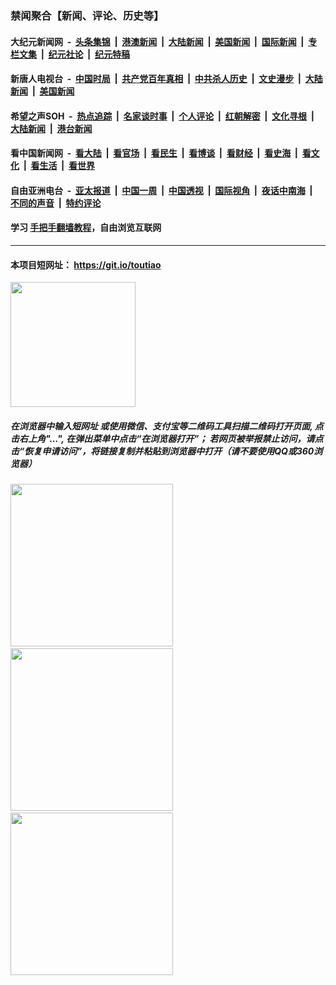 ### 禁闻聚合【新闻、评论、历史等】

#### 大纪元新闻网 &nbsp;-&nbsp; [头条集锦](indexes/E头条集锦.md?t=02120402) &nbsp;|&nbsp; [港澳新闻](indexes/E港澳新闻.md?t=02120402)  &nbsp;|&nbsp; [大陆新闻](indexes/E大陆新闻.md?t=02120402) &nbsp;|&nbsp; [美国新闻](indexes/E美国新闻.md?t=02120402) &nbsp;|&nbsp; [国际新闻](indexes/E国际新闻.md?t=02120402) &nbsp;|&nbsp; [专栏文集](indexes/E专栏文集.md?t=02120402) &nbsp;|&nbsp; [纪元社论](indexes/E纪元社论.md?t=02120402) &nbsp;|&nbsp; [纪元特稿](indexes/E纪元特稿.md?t=02120402) 

#### 新唐人电视台 &nbsp;-&nbsp; [中国时局](indexes/N中国时局.md?t=02120402) &nbsp;|&nbsp; [共产党百年真相](indexes/N共产党百年真相.md?t=02120402) &nbsp;|&nbsp; [中共杀人历史](indexes/N中共杀人历史.md?t=02120402) &nbsp;|&nbsp; [文史漫步](indexes/N文史漫步.md?t=02120402) &nbsp;|&nbsp; [大陆新闻](indexes/N大陆新闻.md?t=02120402) &nbsp;|&nbsp; [美国新闻](indexes/N美国新闻.md?t=02120402)

#### 希望之声SOH &nbsp;-&nbsp; [热点追踪](indexes/H热点追踪.md?t=02120402) &nbsp;|&nbsp; [名家谈时事](indexes/H名家谈时事.md?t=02120402) &nbsp;|&nbsp; [个人评论](indexes/H个人评论.md?t=02120402)  &nbsp;|&nbsp; [红朝解密](indexes/H红朝解密.md?t=02120402) &nbsp;|&nbsp; [文化寻根](indexes/H文化寻根.md?t=02120402) &nbsp;|&nbsp; [大陆新闻](indexes/H大陆新闻.md?t=02120402) &nbsp;|&nbsp; [港台新闻](indexes/H港台新闻.md?t=02120402)

#### 看中国新闻网 &nbsp;-&nbsp; [看大陆](indexes/S看大陆.md?t=02120402) &nbsp;|&nbsp; [看官场](indexes/S看官场.md?t=02120402) &nbsp;|&nbsp; [看民生](indexes/S看民生.md?t=02120402)  &nbsp;|&nbsp; [看博谈](indexes/S看博谈.md?t=02120402) &nbsp;|&nbsp; [看财经](indexes/S看财经.md?t=02120402) &nbsp;|&nbsp; [看史海](indexes/S看史海.md?t=02120402) &nbsp;|&nbsp; [看文化](indexes/S看文化.md?t=02120402) &nbsp;|&nbsp; [看生活](indexes/S看生活.md?t=02120402) &nbsp;|&nbsp; [看世界](indexes/S看世界.md?t=02120402)

#### 自由亚洲电台 &nbsp;-&nbsp; [亚太报道](indexes/R亚太报道.md?t=02120402) &nbsp;|&nbsp; [中国一周](indexes/R中国一周.md?t=02120402) &nbsp;|&nbsp; [中国透视](indexes/R中国透视.md?t=02120402)  &nbsp;|&nbsp; [国际视角](indexes/R国际视角.md?t=02120402) &nbsp;|&nbsp; [夜话中南海](indexes/R夜话中南海.md?t=02120402) &nbsp;|&nbsp; [不同的声音](indexes/R不同的声音.md?t=02120402) &nbsp;|&nbsp; [特约评论](indexes/R特约评论.md?t=02120402)

#### 学习 [手把手翻墙教程](https://github.com/gfw-breaker/guides/wiki)，自由浏览互联网

----

#### 本项目短网址： https://git.io/toutiao
<img src="https://raw.githubusercontent.com/gfw-breaker/banned-news/master/scripts/img/qr.png" width="200px"/>  

##### 在浏览器中输入短网址 或使用微信、支付宝等二维码工具扫描二维码打开页面, 点击右上角"...", 在弹出菜单中点击“在浏览器打开”； 若网页被举报禁止访问，请点击“恢复申请访问”，将链接复制并粘贴到浏览器中打开（请不要使用QQ或360浏览器）

<img src="https://raw.githubusercontent.com/gfw-breaker/banned-news/master/scripts/img/1.png" width="260px"/> &nbsp; <img src="https://raw.githubusercontent.com/gfw-breaker/banned-news/master/scripts/img/2.png" width="260px"/> &nbsp; <img src="https://raw.githubusercontent.com/gfw-breaker/banned-news/master/scripts/img/3.png" width="260px"/>
